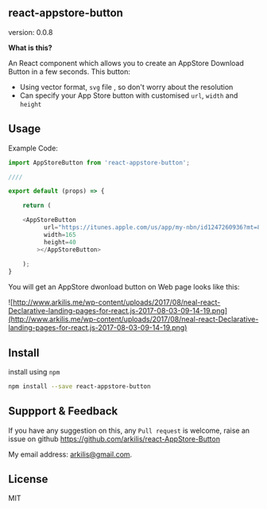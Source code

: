 ## react-appstore-button

version: 0.0.8

__What is this?__

An React component which allows you to create an AppStore Download Button in a few seconds. This button:

* Using vector format, `svg` file , so don't worry about the resolution
* Can specify your App Store button with customised `url`, `width` and `height`


## Usage

Example Code:

```js
import AppStoreButton from 'react-appstore-button';

////

export default (props) => {

	return (

	<AppStoreButton 
          url="https://itunes.apple.com/us/app/my-nbn/id1247260936?mt=8"
          width=165
          height=40
        ></AppStoreButton>
	
	);
}

```

You will get an AppStore dwonload button on Web page looks like this:

![http://www.arkilis.me/wp-content/uploads/2017/08/neal-react-Declarative-landing-pages-for-react.js-2017-08-03-09-14-19.png](http://www.arkilis.me/wp-content/uploads/2017/08/neal-react-Declarative-landing-pages-for-react.js-2017-08-03-09-14-19.png)



## Install

install using `npm`

```bash
npm install --save react-appstore-button
```

## Suppport & Feedback
If you have any suggestion on this, any `Pull request` is welcome, raise an issue on github https://github.com/arkilis/react-AppStore-Button

My email address: arkilis@gmail.com.


## License
MIT

